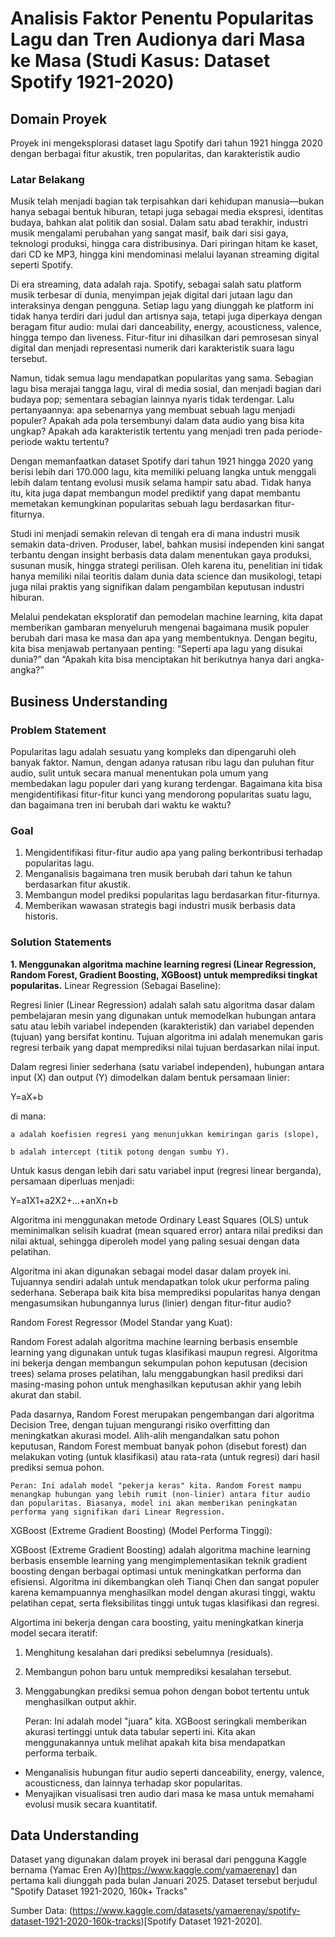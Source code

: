# Analisis Faktor Penentu Popularitas Lagu dan Tren Audionya dari Masa ke Masa (Studi Kasus: Dataset Spotify 1921-2020)

## Domain Proyek 
Proyek ini mengeksplorasi dataset lagu Spotify dari tahun 1921 hingga 2020 dengan berbagai fitur akustik, tren popularitas, dan karakteristik audio

### Latar Belakang
Musik telah menjadi bagian tak terpisahkan dari kehidupan manusia—bukan hanya sebagai bentuk hiburan, tetapi juga sebagai media ekspresi, identitas budaya, bahkan alat politik dan sosial. Dalam satu abad terakhir, industri musik mengalami perubahan yang sangat masif, baik dari sisi gaya, teknologi produksi, hingga cara distribusinya. Dari piringan hitam ke kaset, dari CD ke MP3, hingga kini mendominasi melalui layanan streaming digital seperti Spotify.

Di era streaming, data adalah raja. Spotify, sebagai salah satu platform musik terbesar di dunia, menyimpan jejak digital dari jutaan lagu dan interaksinya dengan pengguna. Setiap lagu yang diunggah ke platform ini tidak hanya terdiri dari judul dan artisnya saja, tetapi juga diperkaya dengan beragam fitur audio: mulai dari danceability, energy, acousticness, valence, hingga tempo dan liveness. Fitur-fitur ini dihasilkan dari pemrosesan sinyal digital dan menjadi representasi numerik dari karakteristik suara lagu tersebut.

Namun, tidak semua lagu mendapatkan popularitas yang sama. Sebagian lagu bisa merajai tangga lagu, viral di media sosial, dan menjadi bagian dari budaya pop; sementara sebagian lainnya nyaris tidak terdengar. Lalu pertanyaannya: apa sebenarnya yang membuat sebuah lagu menjadi populer? Apakah ada pola tersembunyi dalam data audio yang bisa kita ungkap? Apakah ada karakteristik tertentu yang menjadi tren pada periode-periode waktu tertentu?

Dengan memanfaatkan dataset Spotify dari tahun 1921 hingga 2020 yang berisi lebih dari 170.000 lagu, kita memiliki peluang langka untuk menggali lebih dalam tentang evolusi musik selama hampir satu abad. Tidak hanya itu, kita juga dapat membangun model prediktif yang dapat membantu memetakan kemungkinan popularitas sebuah lagu berdasarkan fitur-fiturnya.

Studi ini menjadi semakin relevan di tengah era di mana industri musik semakin data-driven. Produser, label, bahkan musisi independen kini sangat terbantu dengan insight berbasis data dalam menentukan gaya produksi, susunan musik, hingga strategi perilisan. Oleh karena itu, penelitian ini tidak hanya memiliki nilai teoritis dalam dunia data science dan musikologi, tetapi juga nilai praktis yang signifikan dalam pengambilan keputusan industri hiburan.

Melalui pendekatan eksploratif dan pemodelan machine learning, kita dapat memberikan gambaran menyeluruh mengenai bagaimana musik populer berubah dari masa ke masa dan apa yang membentuknya. Dengan begitu, kita bisa menjawab pertanyaan penting: “Seperti apa lagu yang disukai dunia?” dan “Apakah kita bisa menciptakan hit berikutnya hanya dari angka-angka?”
## Business Understanding

### Problem Statement

Popularitas lagu adalah sesuatu yang kompleks dan dipengaruhi oleh banyak faktor. Namun, dengan adanya ratusan ribu lagu dan puluhan fitur audio, sulit untuk secara manual menentukan pola umum yang membedakan lagu populer dari yang kurang terdengar. Bagaimana kita bisa mengidentifikasi fitur-fitur kunci yang mendorong popularitas suatu lagu, dan bagaimana tren ini berubah dari waktu ke waktu?

### Goal

1. Mengidentifikasi fitur-fitur audio apa yang paling berkontribusi terhadap popularitas lagu.
2. Menganalisis bagaimana tren musik berubah dari tahun ke tahun berdasarkan fitur akustik.
3. Membangun model prediksi popularitas lagu berdasarkan fitur-fiturnya.
4. Memberikan wawasan strategis bagi industri musik berbasis data historis.

### Solution Statements

**1. Menggunakan algoritma machine learning regresi (Linear Regression, Random Forest, Gradient Boosting, XGBoost) untuk memprediksi tingkat popularitas.**
Linear Regression (Sebagai Baseline):

Regresi linier (Linear Regression) adalah salah satu algoritma dasar dalam pembelajaran mesin yang digunakan untuk memodelkan hubungan antara satu atau lebih variabel independen (karakteristik) dan variabel dependen (tujuan) yang bersifat kontinu. Tujuan algoritma ini adalah menemukan garis regresi terbaik yang dapat memprediksi nilai tujuan berdasarkan nilai input.

Dalam regresi linier sederhana (satu variabel independen), hubungan antara input (X) dan output (Y) dimodelkan dalam bentuk persamaan linier:

Y=aX+b

di mana:

    a adalah koefisien regresi yang menunjukkan kemiringan garis (slope),

    b adalah intercept (titik potong dengan sumbu Y).

Untuk kasus dengan lebih dari satu variabel input (regresi linear berganda), persamaan diperluas menjadi:

Y=a1​X1​+a2​X2​+…+an​Xn​+b

Algoritma ini menggunakan metode Ordinary Least Squares (OLS) untuk meminimalkan selisih kuadrat (mean squared error) antara nilai prediksi dan nilai aktual, sehingga diperoleh model yang paling sesuai dengan data pelatihan.

Algoritma ini akan digunakan sebagai model dasar dalam proyek ini. Tujuannya sendiri adalah untuk mendapatkan tolok ukur performa paling sederhana. Seberapa baik kita bisa memprediksi popularitas hanya dengan mengasumsikan hubungannya lurus (linier) dengan fitur-fitur audio?

Random Forest Regressor (Model Standar yang Kuat):

Random Forest adalah algoritma machine learning berbasis ensemble learning yang digunakan untuk tugas klasifikasi maupun regresi. Algoritma ini bekerja dengan membangun sekumpulan pohon keputusan (decision trees) selama proses pelatihan, lalu menggabungkan hasil prediksi dari masing-masing pohon untuk menghasilkan keputusan akhir yang lebih akurat dan stabil.

Pada dasarnya, Random Forest merupakan pengembangan dari algoritma Decision Tree, dengan tujuan mengurangi risiko overfitting dan meningkatkan akurasi model. Alih-alih mengandalkan satu pohon keputusan, Random Forest membuat banyak pohon (disebut forest) dan melakukan voting (untuk klasifikasi) atau rata-rata (untuk regresi) dari hasil prediksi semua pohon.

    Peran: Ini adalah model "pekerja keras" kita. Random Forest mampu menangkap hubungan yang lebih rumit (non-linier) antara fitur audio dan popularitas. Biasanya, model ini akan memberikan peningkatan performa yang signifikan dari Linear Regression.

XGBoost (Extreme Gradient Boosting) (Model Performa Tinggi):

XGBoost (Extreme Gradient Boosting) adalah algoritma machine learning berbasis ensemble learning yang mengimplementasikan teknik gradient boosting dengan berbagai optimasi untuk meningkatkan performa dan efisiensi. Algoritma ini dikembangkan oleh Tianqi Chen dan sangat populer karena kemampuannya menghasilkan model dengan akurasi tinggi, waktu pelatihan cepat, serta fleksibilitas tinggi untuk tugas klasifikasi dan regresi.

Algortima ini bekerja dengan cara boosting, yaitu meningkatkan kinerja model secara iteratif:

1. Menghitung kesalahan dari prediksi sebelumnya (residuals).

2. Membangun pohon baru untuk memprediksi kesalahan tersebut.

3. Menggabungkan prediksi semua pohon dengan bobot tertentu untuk menghasilkan output akhir.

    Peran: Ini adalah model "juara" kita. XGBoost seringkali memberikan akurasi tertinggi untuk data tabular seperti ini. Kita akan menggunakannya untuk melihat apakah kita bisa mendapatkan performa terbaik.
- Menganalisis hubungan fitur audio seperti danceability, energy, valence, acousticness, dan lainnya terhadap skor popularitas.
- Menyajikan visualisasi tren audio dari masa ke masa untuk memahami evolusi musik secara kuantitatif.

## Data Understanding
Dataset yang digunakan dalam proyek ini berasal dari pengguna Kaggle bernama (Yamac Eren Ay)[https://www.kaggle.com/yamaerenay] dan pertama kali diunggah pada bulan Januari 2025. Dataset tersebut berjudul "Spotify Dataset 1921-2020, 160k+ Tracks"

Sumber Data: (https://www.kaggle.com/datasets/yamaerenay/spotify-dataset-1921-2020-160k-tracks)[Spotify Dataset 1921-2020].




